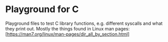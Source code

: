 # Playground for C
Playground files to test C library functions, e.g. different syscalls and what they print out.
Mostly the things found in Linux man pages: [https://man7.org/linux/man-pages/dir_all_by_section.html]